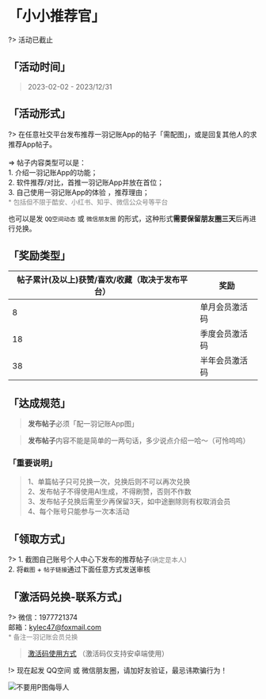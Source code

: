 # 「小小推荐官」

?> 活动已截止

## 「活动时间」

> 2023-02-02 - 2023/12/31

## 「活动形式」

?> 在任意社交平台发布推荐一羽记账App的帖子「需配图」，或是回复其他人的求推荐App帖子。<br><br>=> 帖子内容类型可以是：<br>1. 介绍一羽记账App的功能；<br>2. 软件推荐/对比，首推一羽记账App并放在首位；<br>3. 自己使用一羽记账App的体验 ，推荐理由；<br><font color=gray size=2>\* 包括但不限于酷安、小红书、知乎、微信公众号等平台</font>

也可以是发 `QQ空间动态` 或 `微信朋友圈` 的形式，这种形式**需要保留朋友圈三天**后再进行兑换。

## 「奖励类型」

| 帖子累计(及以上)获赞/喜欢/收藏（取决于发布平台） | 奖励      |
| -------------------------- | ------- |
| 8                          | 单月会员激活码 |
| 18                         | 季度会员激活码 |
| 38                         | 半年会员激活码 |

## 「达成规范」

> **发布帖子**必须「配一羽记账App图」

> **发布帖子**内容不能是简单的一两句话，多少说点介绍一哈～（可怜呜呜）

### 「重要说明」

> 1、单篇帖子只可兑换一次，兑换后则不可以再次兑换<br>2、发布帖子不得使用AI生成，不得刷赞，否则不作数<br>3、发布帖子兑换后需至少再保留3天，如中途删除则有权取消会员<br>4、每个账号只能参与一次本活动

## 「领取方式」

?> 1. 截图自己账号个人中心下发布的推荐帖子<font color=gray size=2>(确定是本人)</font><br>2. 将`截图` + `帖子链接`通过下面任意方式发送审核

## 「激活码兑换-联系方式」

?> 微信：1977721374<br>邮箱：kylec47@foxmail.com<br><font color=gray size=2>\* 备注一羽记账会员兑换</font>

> [激活码使用方式](/doc/pro/pro-service#cdk)  （激活码仅支持安卓端使用）

!> 现在起发 QQ空间 或 微信朋友圈，请加好友验证，最忌讳欺骗行为！<br>

![不要用P图侮辱人](https://s1.ax1x.com/2023/09/02/pPBJ7o4.png)